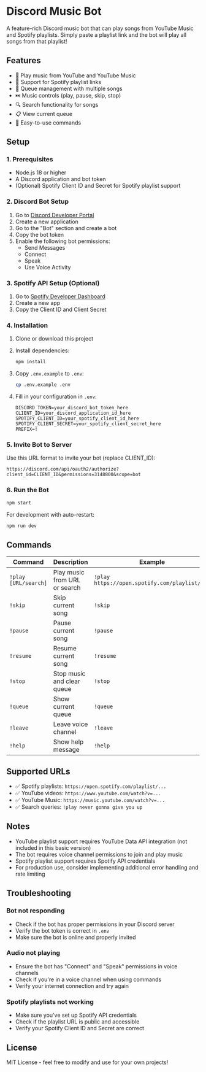 # Discord Music Bot

A feature-rich Discord music bot that can play songs from YouTube Music and Spotify playlists. Simply paste a playlist link and the bot will play all songs from that playlist!

## Features

- 🎵 Play music from YouTube and YouTube Music
- 📱 Support for Spotify playlist links
- 🎼 Queue management with multiple songs
- ⏭️ Music controls (play, pause, skip, stop)
- 🔍 Search functionality for songs
- 📋 View current queue
- 🤖 Easy-to-use commands

## Setup

### 1. Prerequisites

- Node.js 18 or higher
- A Discord application and bot token
- (Optional) Spotify Client ID and Secret for Spotify playlist support

### 2. Discord Bot Setup

1. Go to [Discord Developer Portal](https://discord.com/developers/applications)
2. Create a new application
3. Go to the "Bot" section and create a bot
4. Copy the bot token
5. Enable the following bot permissions:
   - Send Messages
   - Connect
   - Speak
   - Use Voice Activity

### 3. Spotify API Setup (Optional)

1. Go to [Spotify Developer Dashboard](https://developer.spotify.com/dashboard)
2. Create a new app
3. Copy the Client ID and Client Secret

### 4. Installation

1. Clone or download this project
2. Install dependencies:
   ```bash
   npm install
   ```

3. Copy `.env.example` to `.env`:
   ```bash
   cp .env.example .env
   ```

4. Fill in your configuration in `.env`:
   ```env
   DISCORD_TOKEN=your_discord_bot_token_here
   CLIENT_ID=your_discord_application_id_here
   SPOTIFY_CLIENT_ID=your_spotify_client_id_here
   SPOTIFY_CLIENT_SECRET=your_spotify_client_secret_here
   PREFIX=!
   ```

### 5. Invite Bot to Server

Use this URL format to invite your bot (replace CLIENT_ID):
```
https://discord.com/api/oauth2/authorize?client_id=CLIENT_ID&permissions=3148800&scope=bot
```

### 6. Run the Bot

```bash
npm start
```

For development with auto-restart:
```bash
npm run dev
```

## Commands

| Command | Description | Example |
|---------|-------------|---------|
| `!play [URL/search]` | Play music from URL or search | `!play https://open.spotify.com/playlist/...` |
| `!skip` | Skip current song | `!skip` |
| `!pause` | Pause current song | `!pause` |
| `!resume` | Resume current song | `!resume` |
| `!stop` | Stop music and clear queue | `!stop` |
| `!queue` | Show current queue | `!queue` |
| `!leave` | Leave voice channel | `!leave` |
| `!help` | Show help message | `!help` |

## Supported URLs

- ✅ Spotify playlists: `https://open.spotify.com/playlist/...`
- ✅ YouTube videos: `https://www.youtube.com/watch?v=...`
- ✅ YouTube Music: `https://music.youtube.com/watch?v=...`
- ✅ Search queries: `!play never gonna give you up`

## Notes

- YouTube playlist support requires YouTube Data API integration (not included in this basic version)
- The bot requires voice channel permissions to join and play music
- Spotify playlist support requires Spotify API credentials
- For production use, consider implementing additional error handling and rate limiting

## Troubleshooting

### Bot not responding
- Check if the bot has proper permissions in your Discord server
- Verify the bot token is correct in `.env`
- Make sure the bot is online and properly invited

### Audio not playing
- Ensure the bot has "Connect" and "Speak" permissions in voice channels
- Check if you're in a voice channel when using commands
- Verify your internet connection and try again

### Spotify playlists not working
- Make sure you've set up Spotify API credentials
- Check if the playlist URL is public and accessible
- Verify your Spotify Client ID and Secret are correct

## License

MIT License - feel free to modify and use for your own projects!